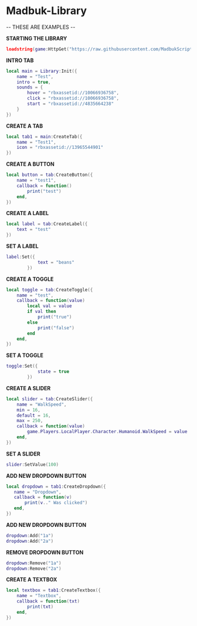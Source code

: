 # Madbuk-Library
-- THESE ARE EXAMPLES --

**STARTING THE LIBRARY**
```lua
loadstring(game:HttpGet("https://raw.githubusercontent.com/MadbukScripts/Madbuk-Library/main/Madbuk%20Library.lua"))()
```

**INTRO TAB**
```lua
local main = Library:Init({
	name = "Test",
	intro = true,
	sounds = {
		hover = "rbxassetid://10066936758",
		click = "rbxassetid://10066936758",
		start = "rbxassetid://4835664238"
	}
})
```
**CREATE A TAB**
```lua
local tab1 = main:CreateTab({
	name = "Test1",
	icon = "rbxassetid://13965544901"
})
```

**CREATE A BUTTON**
```lua
local button = tab:CreateButton({
	name = "test1",
	callback = function()
		print("test")
	end,
})
```

**CREATE A LABEL**
```lua
local label = tab:CreateLabel({
	text = "test"
})
```

**SET A LABEL**
```lua
label:Set({
            text = "beans"
        })
```

**CREATE A TOGGLE**
```lua
local toggle = tab:CreateToggle({
	name = "test",
	callback = function(value)
		local val = value
		if val then
			print("true")
		else
			print("false")
		end
	end,
})
```

**SET A TOGGLE**
```lua
toggle:Set({
            state = true
        })
```

**CREATE A SLIDER**
```lua
local slider = tab:CreateSlider({
	name = "WalkSpeed",
	min = 16,
	default = 16,
	max = 250,
	callback = function(value)
		game.Players.LocalPlayer.Character.Humanoid.WalkSpeed = value
	end,
})
```

**SET A SLIDER**
```lua
slider:SetValue(100)
```

**ADD NEW DROPDOWN BUTTON**
 ```lua
local dropdown = tab1:CreateDropdown({
	name = "Dropdown",
	callback = function(v)
		print(v.." Was clicked")
	end,	
})
```
**ADD NEW DROPDOWN BUTTON**
```lua
dropdown:Add("1a")
dropdown:Add("2a")
```

**REMOVE DROPDOWN BUTTON**
```lua
dropdown:Remove("1a")
dropdown:Remove("2a")
```



**CREATE A TEXTBOX**
```lua
local textbox = tab1:CreateTextbox({
	name = "Textbox",
	callback = function(txt)
		print(txt)
	end,
})
```
